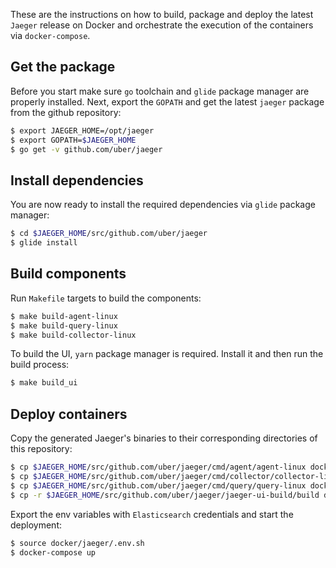 These are the instructions on how to build, package and deploy the latest `Jaeger` release on Docker and orchestrate the execution
of the containers via `docker-compose`.

## Get the package

Before you start make sure `go` toolchain and `glide` package manager are properly installed. Next, export the `GOPATH`
and get the latest `jaeger` package from the github repository:

```bash
$ export JAEGER_HOME=/opt/jaeger
$ export GOPATH=$JAEGER_HOME
$ go get -v github.com/uber/jaeger
```

## Install dependencies

You are now ready to install the required dependencies via `glide` package manager:

```bash
$ cd $JAEGER_HOME/src/github.com/uber/jaeger
$ glide install
```

## Build components

Run `Makefile` targets to build the components:

```bash
$ make build-agent-linux
$ make build-query-linux
$ make build-collector-linux
```

To build the UI, `yarn` package manager is required. Install it and then run the build process:

```bash
$ make build_ui
```

## Deploy containers

Copy the generated Jaeger's binaries to their corresponding directories of this repository:

```bash
$ cp $JAEGER_HOME/src/github.com/uber/jaeger/cmd/agent/agent-linux docker/jaeger/agent/
$ cp $JAEGER_HOME/src/github.com/uber/jaeger/cmd/collector/collector-linux docker/jaeger/collector/
$ cp $JAEGER_HOME/src/github.com/uber/jaeger/cmd/query/query-linux docker/jaeger/query/
$ cp -r $JAEGER_HOME/src/github.com/uber/jaeger/jaeger-ui-build/build docker/jaeger/query/jaeger-ui-build

```

Export the env variables with `Elasticsearch` credentials and start the deployment:

```bash
$ source docker/jaeger/.env.sh
$ docker-compose up
```


